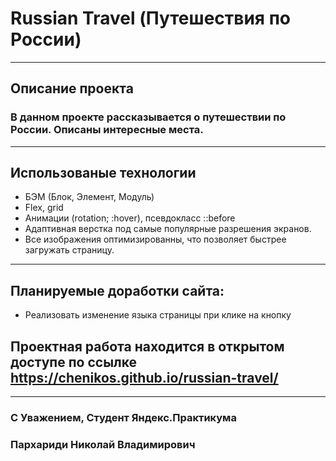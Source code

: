 # Russian Travel (Путешествия по России)

---

## Описание проекта

### В данном проекте рассказывается о путешествии по России. Описаны интересные места.

---

## Использованые технологии

- БЭМ (Блок, Элемент, Модуль)
- Flex, grid
- Анимации (rotation; :hover), псевдокласс ::before
- Адаптивная верстка под самые популярные разрешения экранов.
- Все изображения оптимизированны, что позволяет быстрее загружать страницу.

---

## Планируемые доработки сайта:

- Реализовать изменение языка страницы при клике на кнопку

## Проектная работа находится в открытом доступе по ссылке https://chenikos.github.io/russian-travel/

---

### С Уважением, Студент Яндекс.Практикума

### Пархариди Николай Владимирович

